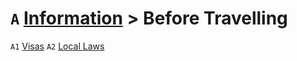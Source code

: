 # `A` [Information](../) > Before Travelling

`A1` [Visas](visas.md)
`A2` [Local Laws](local-laws.md)
